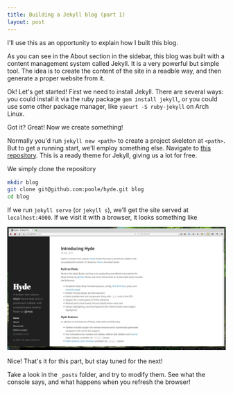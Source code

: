 ```yaml
---
title: Building a Jekyll blog (part 1)
layout: post
---
```


I'll use this as an opportunity to explain how I built this blog.

As you can see in the About section in the sidebar, this blog was built with a content management system called Jekyll.
It is a very powerful but simple tool.
The idea is to create the content of the site in a readble way, and then generate a proper website from it.

<!--jump-->

Ok! Let's get started! First we need to install Jekyll.
There are several ways: you could install it via the ruby package `gem install jekyll`,
or you could use some other package manager, like `yaourt -S ruby-jekyll` on Arch Linux.

Got it? Great! Now we create something!

Normally you'd run `jekyll new <path>` to create a project skeleton at `<path>`. But to get a running start, we'll employ something else.
Navigate to [this repository](https://github.com/poole/hyde). 
This is a ready theme for Jekyll, giving us a lot for free.

We simply clone the repository

``` bash
mkdir blog
git clone git@github.com:poole/hyde.git blog
cd blog
```

If we run `jekyll serve` (or `jekyll s`), we'll get the site served at `localhost:4000`.
If we visit it with a browser, it looks something like

![Screenshot of Hyde](/assets/hyde.jpg)

Nice! That's it for this part, but stay tuned for the next!

Take a look in the `_posts` folder, and try to modify them. See what the console says, and what happens when you refresh the browser!
